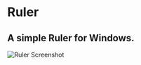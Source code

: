 # Ruler
A simple Ruler for Windows.
-

![Ruler Screenshot](https://www.github.com/jasonpezzimenti/Ruler/ruler-screenshot.jpg)

